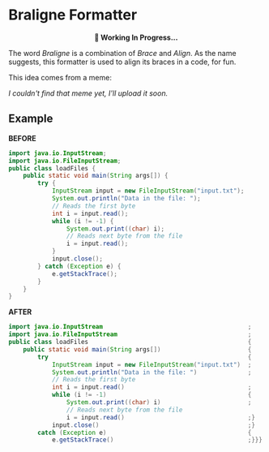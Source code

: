 # Braligne Formatter

**<center>🚧 Working In Progress...</center>**

The word *Braligne* is a combination of *Brace* and *Align*. As the name suggests, this formatter is used to align its braces in a code, for fun.

This idea comes from a meme:

*I couldn't find that meme yet, I'll upload it soon.*

## Example

**BEFORE**

```java
import java.io.InputStream;
import java.io.FileInputStream;
public class loadFiles {
    public static void main(String args[]) {
        try {
            InputStream input = new FileInputStream("input.txt");
            System.out.println("Data in the file: ");
            // Reads the first byte
            int i = input.read();
            while (i != -1) {
                System.out.print((char) i);
                // Reads next byte from the file
                i = input.read();
            }
            input.close();
        } catch (Exception e) {
            e.getStackTrace();
        }
    }
}
```

**AFTER**

```java
import java.io.InputStream                                        ;
import java.io.FileInputStream                                    ;
public class loadFiles                                            {
    public static void main(String args[])                        {
        try                                                       {
            InputStream input = new FileInputStream("input.txt")  ;
            System.out.println("Data in the file: ")              ;
            // Reads the first byte
            int i = input.read()                                  ;
            while (i != -1)                                       {
                System.out.print((char) i)                        ;
                // Reads next byte from the file
                i = input.read()                                  ;}
            input.close()                                         ;}
        catch (Exception e)                                       {
            e.getStackTrace()                                     ;}}}
```
